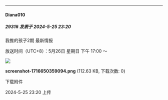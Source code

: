 ﻿
*****

####  Diana010  
##### 2931#       发表于 2024-5-25 23:20

我推的孩子2期 最新情报

放送时间（UTC+8）：5月26日 星期日 下午 17:00 ～

<img src="https://img.saraba1st.com/forum/202405/25/232006t3r33r3hmmm2gs4m.png" referrerpolicy="no-referrer">

<strong>screenshot-1716650359094.png</strong> (112.63 KB, 下载次数: 0)

下载附件

2024-5-25 23:20 上传

